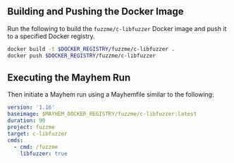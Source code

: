 ## Building and Pushing the Docker Image

Run the following to build the `fuzzme/c-libfuzzer` Docker image and push it to a specified Docker registry.

```sh
docker build -t $DOCKER_REGISTRY/fuzzme/c-libfuzzer .
docker push $DOCKER_REGISTRY/fuzzme/c-libfuzzer
```

## Executing the Mayhem Run

Then initiate a Mayhem run using a Mayhemfile similar to the following:

```yaml
version: '1.16'
baseimage: $MAYHEM_DOCKER_REGISTRY/fuzzme/c-libfuzzer:latest
duration: 90
project: fuzzme
target: c-libfuzzer
cmds:
  - cmd: /fuzzme
    libfuzzer: true
```